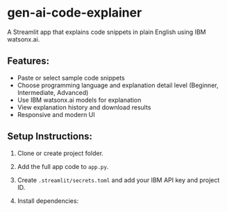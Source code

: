 # gen-ai-code-explainer
A Streamlit app that explains code snippets in plain English using IBM watsonx.ai.

## Features:
- Paste or select sample code snippets
- Choose programming language and explanation detail level (Beginner, Intermediate, Advanced)
- Use IBM watsonx.ai models for explanation
- View explanation history and download results
- Responsive and modern UI

## Setup Instructions:

1. Clone or create project folder.

2. Add the full app code to `app.py`.

3. Create `.streamlit/secrets.toml` and add your IBM API key and project ID.

4. Install dependencies:
